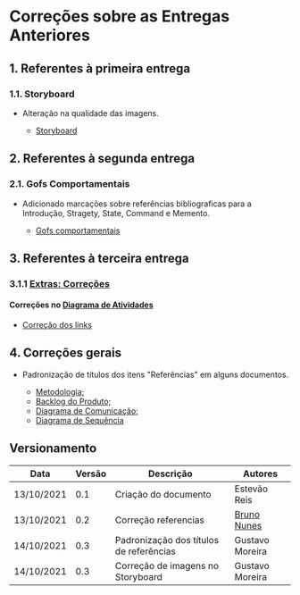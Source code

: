 # Correções sobre as Entregas Anteriores

## 1. Referentes à primeira entrega

### 1.1. Storyboard 

* Alteração na qualidade das imagens.

    * [Storyboard](https://unbarqdsw2021-1.github.io/2021.1_G04_Cardeal/desenhoSoftwareBase/storyboard/)

## 2. Referentes à segunda entrega

### 2.1. Gofs Comportamentais 

* Adicionado marcações sobre referências bibliograficas para a Introdução, Stragety, State, Command e Memento. 

    * [Gofs comportamentais](https://unbarqdsw2021-1.github.io/2021.1_G04_Cardeal/padroesDeProjeto/gofs_comportamentais/)

## 3. Referentes à terceira entrega

### 3.1.1 [Extras: Correções](https://unbarqdsw2021-1.github.io/2021.1_G04_Cardeal/padroesDeProjeto/correcoes_E2)

#### Correções no [Diagrama de Atividades](https://unbarqdsw2021-1.github.io/2021.1_G04_Cardeal/modelagem/diagrama_atividades/)

* [Correção dos links](https://unbarqdsw2021-1.github.io/2021.1_G04_Cardeal/padroesDeProjeto/correcoes_E2/#16-diagrama-de-atividades)

## 4. Correções gerais

* Padronização de títulos dos itens "Referências" em alguns documentos.

    * [Metodologia;](https://unbarqdsw2021-1.github.io/2021.1_G04_Cardeal/desenhoSoftwareBase/metodologia/)
    * [Backlog do Produto;](https://unbarqdsw2021-1.github.io/2021.1_G04_Cardeal/modelagem/backlog_do_produto/)
    * [Diagrama de Comunicação;](https://unbarqdsw2021-1.github.io/2021.1_G04_Cardeal/modelagem/diagrama_comunicacao/)
    * [Diagrama de Sequência](https://unbarqdsw2021-1.github.io/2021.1_G04_Cardeal/modelagem/diagrama_sequencia/)
 

## Versionamento
| Data       | Versão | Descrição         | Autores       |
| ---------- | ------ | ----------------- | ------------- |
| 13/10/2021 | 0.1    | Criação do documento | Estevão Reis  |
| 13/10/2021 | 0.2    | Correção referencias               | [Bruno Nunes](https://github.com/brunocmo)|
| 14/10/2021 | 0.3    | Padronização dos títulos de referências| Gustavo Moreira  | 
| 14/10/2021 | 0.3    | Correção de imagens no Storyboard | Gustavo Moreira  |  